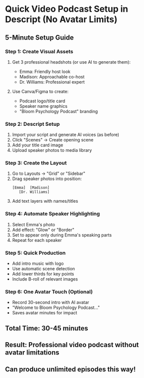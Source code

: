 # Quick Video Podcast Setup in Descript (No Avatar Limits)

## 5-Minute Setup Guide

### Step 1: Create Visual Assets
1. Get 3 professional headshots (or use AI to generate them):
   - Emma: Friendly host look
   - Madison: Approachable co-host
   - Dr. Williams: Professional expert

2. Use Canva/Figma to create:
   - Podcast logo/title card
   - Speaker name graphics
   - "Bloom Psychology Podcast" branding

### Step 2: Descript Setup
1. Import your script and generate AI voices (as before)
2. Click "Scenes" → Create opening scene
3. Add your title card image
4. Upload speaker photos to media library

### Step 3: Create the Layout
1. Go to Layouts → "Grid" or "Sidebar"
2. Drag speaker photos into position:
   ```
   [Emma]  [Madison]
      [Dr. Williams]
   ```
3. Add text layers with names/titles

### Step 4: Automate Speaker Highlighting
1. Select Emma's photo
2. Add effect: "Glow" or "Border"
3. Set to appear only during Emma's speaking parts
4. Repeat for each speaker

### Step 5: Quick Production
- Add intro music with logo
- Use automatic scene detection
- Add lower thirds for key points
- Include B-roll of relevant images

### Step 6: One Avatar Touch (Optional)
- Record 30-second intro with AI avatar
- "Welcome to Bloom Psychology Podcast..."
- Saves avatar minutes for impact

## Total Time: 30-45 minutes
## Result: Professional video podcast without avatar limitations
## Can produce unlimited episodes this way!